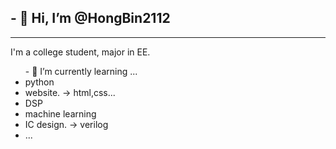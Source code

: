 <h2>- 👋 Hi, I’m @HongBin2112</h2>
<hr>
<p>I'm a college student, major in EE.</p>
<ul>- 🌱 I’m currently learning ...
  <li>python</li>
  <li>website. -> html,css...</li>
  <li>DSP</li>
  <li>machine learning</li>
  <li>IC design. -> verilog</li>
  <li>...</li>
</ul>




<!---
HongBin2112/HongBin2112 is a ✨ special ✨ repository because its `README.md` (this file) appears on your GitHub profile.
You can click the Preview link to take a look at your changes.
- 💞️ I’m looking to collaborate on ...

- 📫 How to reach me ...
- 👀 I’m interested in
--->
